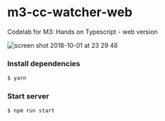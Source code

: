 # m3-cc-watcher-web
Codelab for M3: Hands on Typescript - web version

![screen shot 2018-10-01 at 23 29 48](https://user-images.githubusercontent.com/15922535/46327905-26d38300-c5d2-11e8-86ea-c9a3a36f9ec7.png)

### Install dependencies

```sh
$ yarn
```

### Start server

```sh
$ npm run start
```

